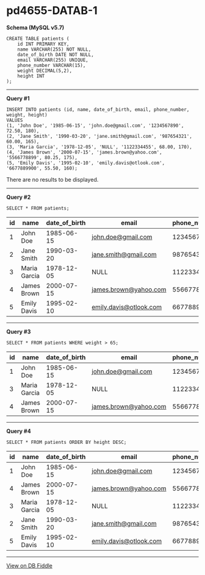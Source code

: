 # pd4655-DATAB-1

**Schema (MySQL v5.7)**

    CREATE TABLE patients (
        id INT PRIMARY KEY,
        name VARCHAR(255) NOT NULL,
        date_of_birth DATE NOT NULL,
        email VARCHAR(255) UNIQUE,
        phone_number VARCHAR(15),
        weight DECIMAL(5,2),
        height INT
    );
    

---

**Query #1**

    INSERT INTO patients (id, name, date_of_birth, email, phone_number, weight, height)
    VALUES 
    (1, 'John Doe', '1985-06-15', 'john.doe@gmail.com', '1234567890', 72.50, 180),
    (2, 'Jane Smith', '1990-03-20', 'jane.smith@gmail.com', '987654321', 60.00, 165),
    (3, 'Maria Garcia', '1978-12-05', 'NULL', '1122334455', 68.00, 170),
    (4, 'James Brown', '2000-07-15', 'james.brown@yahoo.com', '5566778899', 80.25, 175),
    (5, 'Emily Davis', '1995-02-10', 'emily.davis@otlook.com', '6677889900', 55.50, 160);

There are no results to be displayed.

---
**Query #2**

    
    
    SELECT * FROM patients;

| id  | name         | date_of_birth | email                  | phone_number | weight | height |
| --- | ------------ | ------------- | ---------------------- | ------------ | ------ | ------ |
| 1   | John Doe     | 1985-06-15    | john.doe@gmail.com     | 1234567890   | 72.50  | 180    |
| 2   | Jane Smith   | 1990-03-20    | jane.smith@gmail.com   | 987654321    | 60.00  | 165    |
| 3   | Maria Garcia | 1978-12-05    | NULL                   | 1122334455   | 68.00  | 170    |
| 4   | James Brown  | 2000-07-15    | james.brown@yahoo.com  | 5566778899   | 80.25  | 175    |
| 5   | Emily Davis  | 1995-02-10    | emily.davis@otlook.com | 6677889900   | 55.50  | 160    |

---
**Query #3**

    
    SELECT * FROM patients WHERE weight > 65;

| id  | name         | date_of_birth | email                 | phone_number | weight | height |
| --- | ------------ | ------------- | --------------------- | ------------ | ------ | ------ |
| 1   | John Doe     | 1985-06-15    | john.doe@gmail.com    | 1234567890   | 72.50  | 180    |
| 3   | Maria Garcia | 1978-12-05    | NULL                  | 1122334455   | 68.00  | 170    |
| 4   | James Brown  | 2000-07-15    | james.brown@yahoo.com | 5566778899   | 80.25  | 175    |

---
**Query #4**

    
    SELECT * FROM patients ORDER BY height DESC;

| id  | name         | date_of_birth | email                  | phone_number | weight | height |
| --- | ------------ | ------------- | ---------------------- | ------------ | ------ | ------ |
| 1   | John Doe     | 1985-06-15    | john.doe@gmail.com     | 1234567890   | 72.50  | 180    |
| 4   | James Brown  | 2000-07-15    | james.brown@yahoo.com  | 5566778899   | 80.25  | 175    |
| 3   | Maria Garcia | 1978-12-05    | NULL                   | 1122334455   | 68.00  | 170    |
| 2   | Jane Smith   | 1990-03-20    | jane.smith@gmail.com   | 987654321    | 60.00  | 165    |
| 5   | Emily Davis  | 1995-02-10    | emily.davis@otlook.com | 6677889900   | 55.50  | 160    |

---

[View on DB Fiddle](https://www.db-fiddle.com/)
